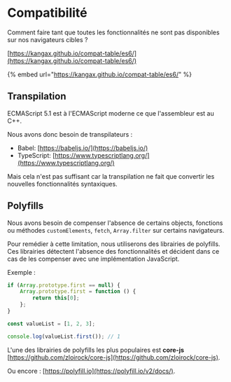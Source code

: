 # Compatibilité

Comment faire tant que toutes les fonctionnalités ne sont pas disponibles sur nos navigateurs cibles ?

​[https://kangax.github.io/compat-table/es6/](https://kangax.github.io/compat-table/es6/)

{% embed url="https://kangax.github.io/compat-table/es6/" %}

## Transpilation

ECMAScript 5.1 est à l'ECMAScript moderne ce que l'assembleur est au C++.

Nous avons donc besoin de transpilateurs :

* Babel: [https://babeljs.io/](https://babeljs.io/)
* TypeScript: [https://www.typescriptlang.org/](https://www.typescriptlang.org/)

Mais cela n'est pas suffisant car la transpilation ne fait que convertir les nouvelles fonctionnalités syntaxiques.

## Polyfills

Nous avons besoin de compenser l'absence de certains objects, fonctions ou méthodes `customElements`, `fetch`, `Array.filter` sur certains navigateurs.

Pour remédier à cette limitation, nous utiliserons des librairies de polyfills. Ces librairies détectent l'absence des fonctionnalités et décident dans ce cas de les compenser avec une implémentation JavaScript.

Exemple :

```javascript
if (Array.prototype.first == null) {
    Array.prototype.first = function () {
        return this[0];
    };
}

const valueList = [1, 2, 3];

console.log(valueList.first()); // 1
```

L'une des librairies de polyfills les plus populaires est **core-js** [https://github.com/zloirock/core-js](https://github.com/zloirock/core-js).

Ou encore : [https://polyfill.io](https://polyfill.io/v2/docs/).

